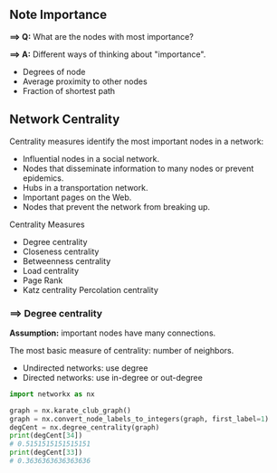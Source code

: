 ## Note Importance

__==> Q:__ What are the nodes with most importance?

__==> A:__ Different ways of thinking about "importance".
- Degrees of node
- Average proximity to other nodes
- Fraction of shortest path

## Network Centrality

Centrality measures identify the most important nodes in a network:

- Influential nodes in a social network.
- Nodes that disseminate information to many nodes or prevent epidemics.
- Hubs in a transportation network.
- Important pages on the Web.
- Nodes that prevent the network from breaking up.

Centrality Measures 
- Degree centrality 
- Closeness centrality 
- Betweenness centrality 
- Load centrality 
- Page Rank 
- Katz centrality Percolation centrality 

### ==> Degree centrality 
__Assumption:__ important nodes have many connections. 

The most basic measure of centrality: number of neighbors. 
- Undirected networks: use degree 
- Directed networks: use in-degree or out-degree 

```python
import networkx as nx

graph = nx.karate_club_graph()
graph = nx.convert_node_labels_to_integers(graph, first_label=1)
degCent = nx.degree_centrality(graph)
print(degCent[34])
# 0.5151515151515151
print(degCent[33])
# 0.3636363636363636
```